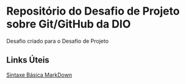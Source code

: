 # Repositório do Desafio de Projeto sobre Git/GitHub da DIO
Desafio criado para o Desafio de Projeto

## Links Úteis
[Sintaxe Básica MarkDown](https://www.markdownguide.org/basic-syntax/)
